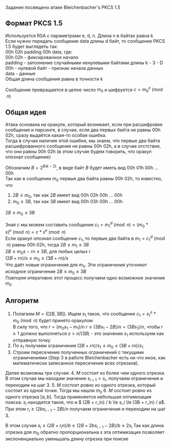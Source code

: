 Задание посвящено атаке Bleichenbacher's PKCS 1.5  

## Формат PKCS 1.5   
Используется RSA с параметрами e, d, n. Длина n в байтах равна k   
Если нужно передать сообщение data длины d байт, то сообщение PKCS 1.5 будет выглядеть так:  
00h 02h padding 00h data, где:  
00h 02h  - фиксированное начало  
padding - заполнение случайными ненулевыми байтами длины k - 3 - D  
00h - нулевой байт - признак начала данных  
data - данные  
Общая длина сообщения равна в точности k 

Сообщение превращается в целое число $m_0$ и шифруется $c = m_0^e \pmod n$


## Общая идея  
Атака основана на оракуле, который возникает, если при расшифровке сообщения и парсинге, в случае, если два первых байта не равны 00h 02h, сразу выдаётся какая-то особая ошибка.  
Тогда в случае наличия этой ошибки, мы знаем, что первые два байта расшифрованного сообщения не равны 00h 02h, а в случае отстствия, что они равны 00h 02h (в этом случае будем говорить, что оракул опознал сообщение)


Обозначим $B = 2^{8(k-2)}$,  в виде байт $B$ будет иметь вид 00h 01h 00h ... 00h  
Так как в сообщении $m_0$ первые два байта равны 00h 02h, то известно, что
1. $2B \le m_0$, так как $2B$ имеет вид 00h 02h 00h ... 00h
2. $m_0 \ge 3B$, так как $3B$ имеет вид 00h 03h 00h ... 00h 

$2B \le m_0 \le 3B$  

Зная $c$ мы можем составить сообщение $c_1 = m_1^d \pmod n = (m_0 * s)^e \pmod n = c * s^e \pmod n$  
Если оракул опознал сообщение $c_1$, то первые два байта в $m_1 = c_1 ^ d \pmod n$ равны 00h 02h, тогда
$2B \le m_1 \le 3B$  
$2B \le m_0s - rn \le 3B$, для любых целых r  
$(2B + rn) / s \le m_0 \le (3B + rn) / s$  
Что даёт новые ограничения для $m_0$. Эти ограничения уточняют исходное ограничение $2B \le m_0 \le 3B$  
Повторяя итеративно этот процесс получаем одно возможное значение $m_0$  


## Алгоритм
1. Полагаем $M = ([2B, 3B])$. Ищем $s_1$ такое, что сообщение $c_1 = s_1^e * m_0 \pmod n$  будет принято оракулом    
В силу того, что $r = (m_0s_1 - m_1) / n$   $r \le (3Bs_1 - 2B) / n = (3Bs_1) / n$, чтобы $r \ge 1$ должно выполняться $s > n / (3B)$ -  это значение $s_1$ используем как отправную точку
2. По $s_1$ получаем ограничения $(2B + rn) / s_1 \le m_0 \le (3B + rn) / s_1$  
3. Строим пересечение полученных ограничений с текущими ограничениями  (Step 3 в работе Bleichenbacher есть ни что иное, как математически записанное пересечение всех отрезков).

Далее возможны три случая:
4. $M$ состоит из более чем одного отрезка. В этом случае мы находим значение $s_{i + 1} > s_i$, получаем ограничения и переходим на шаг 3.
5. $M$ состоит ровно из одного отрезка, который состоит из одной точки. Тогда мы нашли $m_0$
6. $M$ состоит ровно из одного отрезка $[a, b]$. Тогда применяется небольшая оптимизация поиска:
$s_i$ находится такое, что и $ (2B + r_in) / b \le s_i \le (3B + r_in) / a$. При этом $r_i \ge (2bs_{i - 1} - 2B) / n$ получаем ограничения и переходим на шаг 3.

В этом случае $s_i \ge (2B + r_in) / b \ge (2B + 2bs_{i-1} - 2B) / b \ge 2s_i$  Так как длина отрезка для $m_0$ обратно пропорциональна $s$ эта оптимизация позволяет экспоненциально уменьшать длину отрезка при поиске




















